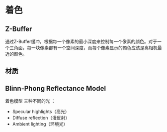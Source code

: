 # 着色
## Z-Buffer
通过Z-Buffer缓冲，根据每一个像素的最小深度来控制每一个像素的颜色。对于一个三角面，每一块像素都有一个空间深度，而每个像素显示的颜色应该是离相机最近的颜色。

## 材质
## Blinn-Phong Reflectance Model
着色模型
三种不同的光 ：
- Specular highlights（高光）
- Diffuse reflection（漫反射）
- Ambient lighting（环境光）